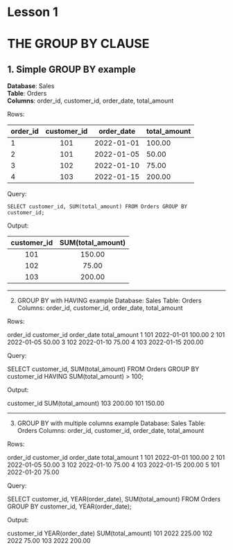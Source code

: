 # Lesson 1
# THE GROUP BY CLAUSE

## 1. Simple GROUP BY example
**Database**: Sales<br>
**Table**: Orders<br>
**Columns**: order_id, customer_id, order_date, total_amount

Rows:

| order_id	| customer_id |	order_date | total_amount |
|:----------|:-----------:|:----------:|:-------------|
|1	        |101	      |2022-01-01  |	100.00    |
|2	        |101          |2022-01-05  |    50.00     |
|3      	|102	      |2022-01-10  |    75.00     |
|4          |103          |2022-01-15  |    200.00    |


Query:

`SELECT customer_id, SUM(total_amount)
FROM Orders
GROUP BY customer_id;`


Output:

| customer_id | SUM(total_amount)|
|:-----------:|:----------------:|
|101          |    150.00        |
|102	      |    75.00         |
|103          |    200.00        |

---

2. GROUP BY with HAVING example
Database: Sales
Table: Orders
Columns: order_id, customer_id, order_date, total_amount


Rows:

order_id	customer_id	order_date	total_amount
1	101	2022-01-01	100.00
2	101	2022-01-05	50.00
3	102	2022-01-10	75.00
4	103	2022-01-15	200.00


Query:

SELECT customer_id, SUM(total_amount)
FROM Orders
GROUP BY customer_id
HAVING SUM(total_amount) > 100;


Output:

customer_id	SUM(total_amount)
103	200.00
101	150.00

---

3. GROUP BY with multiple columns example
Database: Sales
Table: Orders
Columns: order_id, customer_id, order_date, total_amount


Rows:

order_id	customer_id	order_date	total_amount
1	101	2022-01-01	100.00
2	101	2022-01-05	50.00
3	102	2022-01-10	75.00
4	103	2022-01-15	200.00
5	101	2022-01-20	75.00


Query:

SELECT customer_id, YEAR(order_date), SUM(total_amount)
FROM Orders
GROUP BY customer_id, YEAR(order_date);


Output:

customer_id	YEAR(order_date)	SUM(total_amount)
101	2022	225.00
102	2022	75.00
103	2022	200.00
